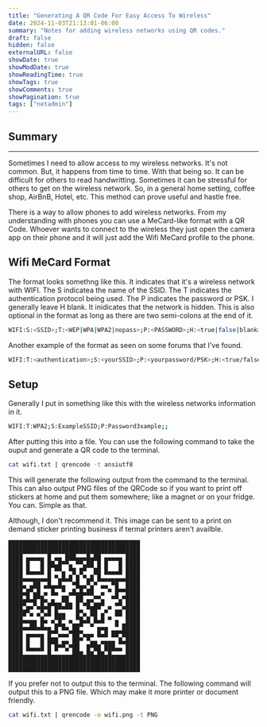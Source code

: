 ```yaml
---
title: "Generating A QR Code For Easy Access To Wireless"
date: 2024-11-03T21:13:01-06:00
summary: "Notes for adding wireless networks using QR codes."
draft: false
hidden: false
externalURL: false
showDate: true
showModDate: true
showReadingTime: true
showTags: true
showComments: true
showPagination: true
tags: ["netadmin"]
---
```


## Summary
---

Sometimes I need to allow access to my wireless networks. It's not common. But,
it happens from time to time. With that being so. It can be difficult for others
to read handwritting. Sometimes it can be stressful for others to get on the
wireless network. So, in a general home setting, coffee shop, AirBnB, Hotel,
etc. This method can prove useful and hastle free.

There is a way to allow phones to add wireless networks. From my understanding 
with phones you can use a MeCard-like format with a QR Code. Whoever wants to
connect to the wireless they just open the camera app on their phone and it will
just add the Wifi MeCard profile to the phone.
 
## Wifi MeCard Format

The format looks somethng like this. It indicates that it's a wireless
network with WIFI. The S indicatea the name of the SSID. The T indicates the
authentication protocol being used. The P indicates the password or PSK. I
generally leave H blank. It inidicates that the network is hidden. This is also
optional in the format as long as there are two semi-colons at the end of it.

```sh
WIFI:S:<SSID>;T:<WEP|WPA|WPA2|nopass>;P:<PASSWORD>;H:<true|false|blank>;;
```

Another example of the format as seen on some forums that I've found.

```sh
WIFI:T:<authentication>;S:<yourSSID>;P:<yourpassword/PSK>;H:<true/false>;
```

## Setup

Generally I put in something like this with the wireless networks information
in it.

```sh
WIFI:T:WPA2;S:ExampleSSID;P:Password3xample;;
```

After putting this into a file. You can use the following command to take the
ouput and generate a QR code to the terminal.

```sh
cat wifi.txt | qrencode -t ansiutf8
```

This will generate the following output from the command to the terminal. This
can also output PNG files of the QRCode so if you want to print off stickers at
home and put them somewhere; like a magnet or on your fridge. You can. Simple as
that.

Although, I don't recommend it. This image can be sent to a print on demand
sticker printing business if termal printers aren't availble.

```qrcode
█████████████████████████████████████
█████████████████████████████████████
████ ▄▄▄▄▄ █ ▄▄ ███▄▄▄█▄██ ▄▄▄▄▄ ████
████ █   █ ██▄█▀▀▄ ▀▀▄██ █ █   █ ████
████ █▄▄▄█ █ ▀▀▄ ▀█ █▀  ██ █▄▄▄█ ████
████▄▄▄▄▄▄▄█ ▀▄█▄█ █ ▀▄█ █▄▄▄▄▄▄▄████
████▄ ▄██ ▄█▄▄█▄  ▀█▄▄▀▄▀ ▄▄ ▀█  ████
████▄█▀▄█ ▄ █▄ ▀ ▄█▄█▄██  ▄ ▀ █▀▀████
████▄█▄█▀█▄ ▄  ██  ██ ▄▄▀▀▄  ▀▀▄▀████
████▀▄▄▀▄█▄█▀██▄██ █ ▀█▄██▀ ▄ ▀▀▄████
█████▀▄ ▄▀▄█ █▄▄   █▀▄ ██ ▄▀  ██ ████
████▄▄▄▄ █▄ ▄▀█▀ ▄ ▀█▄█ █▄█ ▀ ▄  ████
████▄▄██▄█▄▄ █▀█▄ ██▀  ▀ ▄▄▄  ▀ █████
████ ▄▄▄▄▄ █▀▀▄▄▄▀██▀▄▄▄ █▄█ ██▀█████
████ █   █ ███ ▄▄ ██▀ ▀▄▄ ▄▄▄▄ █▄████
████ █▄▄▄█ █ █▀▀▄▀██  █▀██ ███▄▄ ████
████▄▄▄▄▄▄▄█▄▄▄▄▄▄███▄██▄██▄█▄▄▄▄████
█████████████████████████████████████
█████████████████████████████████████
```

If you prefer not to output this to the terminal. The following command will
output this to a PNG file. Which may make it more printer or document friendly.

```sh
cat wifi.txt | qrencode -o wifi.png -t PNG
```

